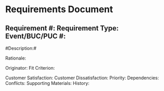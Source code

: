 Requirements Document
========

Requirement #:      Requirement Type:        Event/BUC/PUC #:
------------------
#Description:#

Rationale:

Originator:
Fit Criterion:

Customer Satisfaction:      Customer Dissatisfaction:
Priority:      Dependencies:      Conflicts:
Supporting Materials:
History:
